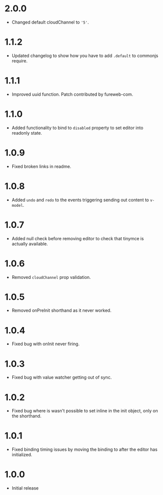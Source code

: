 # 2.0.0
* Changed default cloudChannel to `'5'`.

# 1.1.2
* Updated changelog to show how you have to add `.default` to commonjs require.

# 1.1.1
* Improved uuid function. Patch contributed by fureweb-com.

# 1.1.0
* Added functionality to bind to `disabled` property to set editor into readonly state.

# 1.0.9
* Fixed broken links in readme.

# 1.0.8
* Added `undo` and `redo` to the events triggering sending out content to `v-model`.

# 1.0.7
* Added null check before removing editor to check that tinymce is actually available.

# 1.0.6
* Removed `cloudChannel` prop validation.

# 1.0.5
* Removed onPreInit shorthand as it never worked.

# 1.0.4
* Fixed bug with onInit never firing.

# 1.0.3
* Fixed bug with value watcher getting out of sync.

# 1.0.2
* Fixed bug where is wasn't possible to set inline in the init object, only on the shorthand.

# 1.0.1
* Fixed binding timing issues by moving the binding to after the editor has initialized. 

# 1.0.0
* Initial release
